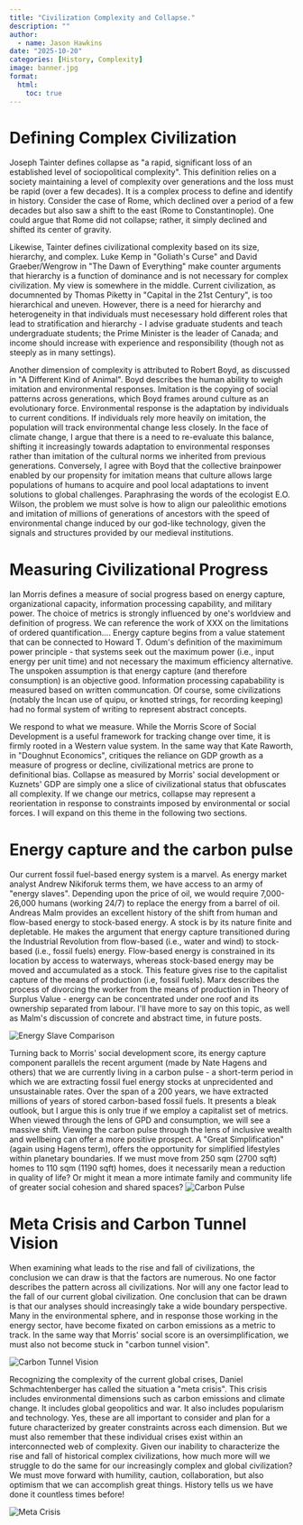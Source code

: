 ```yaml
---
title: "Civilization Complexity and Collapse."
description: ""
author:
  - name: Jason Hawkins
date: "2025-10-20"
categories: [History, Complexity]
image: banner.jpg
format: 
  html:
    toc: true
---
```


# Defining Complex Civilization
Joseph Tainter defines collapse as "a rapid, significant loss of an established level of sociopolitical complexity". This definition relies on a society maintaining a level of complexity over generations and the loss must be rapid (over a few decades). It is a complex process to define and identify in history. Consider the case of Rome, which declined over a period of a few decades but also saw a shift to the east (Rome to Constantinople). One could argue that Rome did not collapse; rather, it simply declined and shifted its center of gravity.

Likewise, Tainter defines civilizational complexity based on its size, hierarchy, and complex. Luke Kemp in "Goliath's Curse" and David Graeber/Wengrow in "The Dawn of Everything" make counter arguments that hierarchy is a function of dominance and is not necessary for complex civilization. My view is somewhere in the middle. Current civilization, as documnented by Thomas Piketty in "Capital in the 21st Century", is too hierarchical and uneven. However, there is a need for hierarchy and heterogeneity in that individuals must necesessary hold different roles that lead to stratification and hierarchy - I advise graduate students and teach undergraduate students; the Prime Minister is the leader of Canada; and income should increase with experience and responsibility (though not as steeply as in many settings).

Another dimension of complexity is attributed to Robert Boyd, as discussed in "A Different Kind of Animal". Boyd describes the human ability to weigh imitation and environmental responses. Imitation is the copying of social patterns across generations, which Boyd frames around culture as an evolutionary force. Environmental response is the adaptation by individuals to current conditions. If individuals rely more heavily on imitation, the population will track environmental change less closely. In the face of climate change, I argue that there is a need to re-evaluate this balance, shifting it increasingly towards adaptation to environmental responses rather than imitation of the cultural norms we inherited from previous generations. Conversely, I agree with Boyd that the collective brainpower enabled by our propensity for imitation means that culture allows large populations of humans to acquire and pool local adaptations to invent solutions to global challenges. Paraphrasing the words of the ecologist E.O. Wilson, the problem we must solve is how to align our paleolithic emotions and imitation of millions of generations of ancestors with the speed of environmental change induced by our god-like technology, given the signals and structures provided by our medieval institutions.

# Measuring Civilizational Progress

Ian Morris defines a measure of social progress based on energy capture, organizational capacity, information processing capability, and military power. The choice of metrics is strongly influenced by one's worldview and definition of progress. We can reference the work of XXX on the limitations of ordered quantification.... Energy capture begins from a value statement that can be connected to Howard T. Odum's definition of the maximimum power principle - that systems seek out the maximum power (i.e., input energy per unit time) and not necessary the maximum efficiency alternative. The unspoken assumption is that energy capture (and therefore consumption) is an objective good. Information processing capabability is measured based on written communcation. Of course, some civilizations (notably the Incan use of quipu, or knotted strings, for recording keeping) had no formal system of writing to represent abstract concepts.

We respond to what we measure. While the Morris Score of Social Development is a useful framework for tracking change over time, it is firmly rooted in a Western value system. In the same way that Kate Raworth, in "Doughnut Economics", critiques the reliance on GDP growth as a measure of progress or decline, civilizational metrics are prone to definitional bias. Collapse as measured by Morris' social development or Kuznets' GDP are simply one a slice of civilizational status that obfuscates all complexity. If we change our metrics, collapse may represent a reorientation in response to constraints imposed by environmental or social forces. I will expand on this theme in the following two sections.

# Energy capture and the carbon pulse
Our current fossil fuel-based energy system is a marvel. As energy market analyst Andrew Nikiforuk terms them, we have access to an army of "energy slaves". Depending upon the price of oil, we would require 7,000-26,000 humans (working 24/7) to replace the energy from a barrel of oil. Andreas Malm provides an excellent history of the shift from human and flow-based energy to stock-based energy. A stock is by its nature finite and depletable. He makes the argument that energy capture transitioned during the Industrial Revolution from flow-based (i.e., water and wind) to stock-based (i.e., fossil fuels) energy. Flow-based energy is constrained in its location by access to waterways, whereas stock-based energy may be moved and accumulated as a stock. This feature gives rise to the capitalist capture of the means of production (i.e, fossil fuels). Marx describes the process of divorcing the worker from the means of production in Theory of Surplus Value - energy can be concentrated under one roof and its ownership separated from labour. I'll have more to say on this topic, as well as Malm's discussion of concrete and abstract time, in future posts.

![Energy Slave Comparison](energy_slave.png)

Turning back to Morris' social development score, its energy capture component parallels the recent argument (made by Nate Hagens and others) that we are currently living in a carbon pulse - a short-term period in which we are extracting fossil fuel energy stocks at unprecidented and unsustainable rates. Over the span of a 200 years, we have extracted millions of years of stored carbon-based fossil fuels. It presents a bleak outlook, but I argue this is only true if we employ a capitalist set of metrics. When viewed through the lens of GPD and consumption, we will see a massive shift. Viewing the carbon pulse through the lens of inclusive wealth and wellbeing can offer a more positive prospect. A "Great Simplification" (again using Hagens term), offers the opportunity for simplified lifestyles within planetary boundaries. If we must move from 250 sqm (2700 sqft) homes to 110 sqm (1190 sqft) homes, does it necessarily mean a reduction in quality of life? Or might it mean a more intimate family and community life of greater social cohesion and shared spaces?
![Carbon Pulse](carbon_pulse.png)

# Meta Crisis and Carbon Tunnel Vision
When examining what leads to the rise and fall of civilizations, the conclusion we can draw is that the factors are numerous. No one factor describes the pattern across all civilizations. Nor will any one factor lead to the fall of our current global civilization. One conclusion that can be drawn is that our analyses should increasingly take a wide boundary perspective. Many in the environmental sphere, and in response those working in the energy sector, have become fixated on carbon emissions as a metric to track. In the same way that Morris' social score is an oversimplification, we must also not become stuck in "carbon tunnel vision".

![Carbon Tunnel Vision](carbon_tunnel.png)

Recognizing the complexity of the current global crises, Daniel Schmachtenberger has called the situation a "meta crisis". This crisis includes environmental dimensions such as carbon emissions and climate change. It includes global geopolitics and war. It also includes popularism and technology. Yes, these are all important to consider and plan for a future characterized by greater constraints across each dimension. But we must also remember that these individual crises exist within an interconnected web of complexity. Given our inability to characterize the rise and fall of historical complex civilizations, how much more will we struggle to do the same for our increasingly complex and global civilization? We must move forward with humility, caution, collaboration, but also optimism that we can accomplish great things. History tells us we have done it countless times before!

![Meta Crisis](meta_crisis.png)

